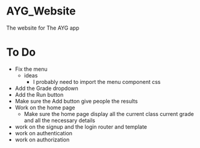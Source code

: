 # AYG_Website
The website for The AYG app

# To Do
* Fix the menu
    * ideas
        * I probably need to import the menu component css 
* Add the Grade dropdown
* Add the Run button
* Make sure the Add button give people the results
* Work on the home page
  * Make sure the home page display all the current class
    current grade and all the necessary details
* work on the signup and the login router and template
* work on authentication
* work on authorization

